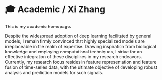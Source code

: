 # 🎓 Academic / Xi Zhang

This is my academic homepage.

Despite the widespread adoption of deep learning facilitated by general models, I remain firmly convinced that highly specialized models are irreplaceable in the realm of expertise. Drawing inspiration from biological knowledge and employing computational techniques, I strive for an effective integration of these disciplines in my research endeavors. Currently, my research focus resides in feature representation and feature fusion of time-series data, with the ultimate objective of developing robust analysis and prediction models for such signals.
